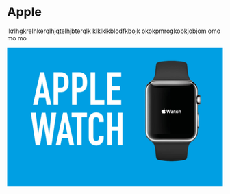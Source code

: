 # Apple


lkrlhgkrelhkerqlhjqtelhjbterqlk klklklkblodfkbojk okokpmrogkobkjobjom omo mo mo 

![app_pict](images/app_pict.jpg)